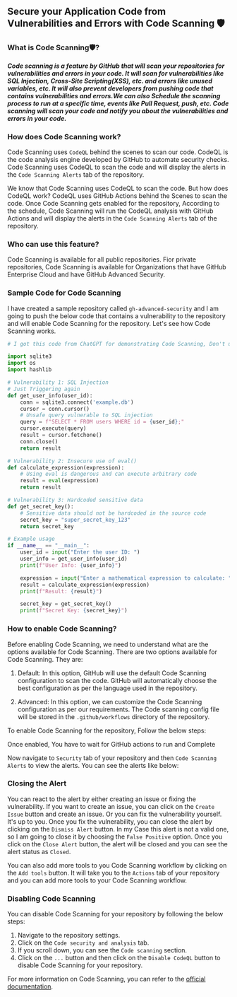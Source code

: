 ## Secure your Application Code from Vulnerabilities and Errors with Code Scanning 🛡️

### What is Code Scanning🛡️?

***Code scanning is a feature by GitHub that will scan your repositories for vulnerabilities and errors in your code. It will scan for vulnerabilities like SQL Injection, Cross-Site Scripting(XSS), etc. and errors like unused variables, etc. It will also prevent developers from pushing code that contains vulnerabilities and errors.We can also Schedule the scanning process to run at a specific time, events like Pull Request, push, etc. Code scanning will scan your code and notify you about the vulnerabilities and errors in your code.***

### How does Code Scanning work?

Code Scanning uses `CodeQL` behind the scenes to scan our code. CodeQL is the code analysis engine developed by GitHub to automate security checks. Code Scanning uses CodeQL to scan the code and will display the alerts in the `Code Scanning Alerts` tab of the repository. 

We know that Code Scanning uses CodeQL to scan the code. But how does CodeQL work? CodeQL uses GitHub Actions behind the Scenes to scan the code.
Once Code Scanning gets enabled for the repository, According to the schedule, Code Scanning will run the CodeQL analysis with GitHub Actions and will display the alerts in the `Code Scanning Alerts` tab of the repository.


### Who can use this feature?

Code Scanning is available for all public repositories. Fior private repositories, Code Scanning is available for Organizations that have GitHub Enterprise Cloud and have GitHub Advanced Security.

### Sample Code for Code Scanning

I have created a sample repository called `gh-advanced-security` and I am going to push the below code that contains a vulnerability to the repository and will enable Code Scanning for the repository. Let's see how Code Scanning works.

```python
# I got this code from ChatGPT for demonstrating Code Scanning, Don't use this code in your Production or any other Environments.

import sqlite3
import os
import hashlib

# Vulnerability 1: SQL Injection
# Just Triggering again
def get_user_info(user_id):
    conn = sqlite3.connect('example.db')
    cursor = conn.cursor()
    # Unsafe query vulnerable to SQL injection
    query = f"SELECT * FROM users WHERE id = {user_id};"
    cursor.execute(query)
    result = cursor.fetchone()
    conn.close()
    return result

# Vulnerability 2: Insecure use of eval()
def calculate_expression(expression):
    # Using eval is dangerous and can execute arbitrary code
    result = eval(expression)
    return result

# Vulnerability 3: Hardcoded sensitive data
def get_secret_key():
    # Sensitive data should not be hardcoded in the source code
    secret_key = "super_secret_key_123"
    return secret_key

# Example usage
if __name__ == "__main__":
    user_id = input("Enter the user ID: ")
    user_info = get_user_info(user_id)
    print(f"User Info: {user_info}")

    expression = input("Enter a mathematical expression to calculate: ")
    result = calculate_expression(expression)
    print(f"Result: {result}")

    secret_key = get_secret_key()
    print(f"Secret Key: {secret_key}")
```

### How to enable Code Scanning?

Before enabling Code Scanning, we need to understand what are the options available for Code Scanning. There are two options available for Code Scanning. They are:

1. Default: In this option, GitHub will use the default Code Scanning configuration to scan the code. GitHub will automatically choose the best configuration as per the language used in the repository.

2. Advanced: In this option, we can customize the Code Scanning configuration as per our requirements. The Code scanning config file will be stored in the `.github/workflows` directory of the repository.

To enable Code Scanning for the repository, Follow the below steps:


Once enabled, You have to wait for GitHub actions to run and Complete


Now navigate to `Security` tab of your repository and then `Code Scanning Alerts` to view the alerts. You can see the alerts like below:



### Closing the Alert


You can react to the alert by either creating an issue or fixing the vulnerability. If you want to create an issue, you can click on the `Create Issue` button and create an issue. Or you can fix the vulnerability yourself. It's up to you. Once you fix the vulnerability, you can close the alert by clicking on the `Dismiss Alert` button. In my Case this alert is not a valid one, so I am going to close it by choosing the `False Positive` option. Once you click on the `Close Alert` button, the alert will be closed and you can see the alert status as `Closed`.

You can also add more tools to you Code Scanning workflow by clicking on the `Add tools` button. It will take you to the `Actions` tab of your repository and you can add more tools to your Code Scanning workflow.

### Disabling Code Scanning

You can disable Code Scanning for your repository by following the below steps:

1. Navigate to the repository settings.
2. Click on the `Code security and analysis` tab.
3. If you scroll down, you can see the `Code scanning` section.
4. Click on the `...` button and then click on the `Disable CodeQL` button to disable Code Scanning for your repository.

For more information on Code Scanning, you can refer to the [official documentation](https://docs.github.com/en/code-security/code-scanning).